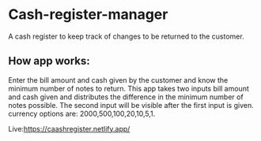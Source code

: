 # Cash-register-manager
A cash register to keep track of changes to be returned to the customer.

## How app works:
Enter the bill amount and cash given by the customer and know the minimum number of notes to return.
This app takes two inputs bill amount and cash given and distributes the difference in the minimum number of notes possible.
The second input will be visible after the first input is given.
currency options are: 2000,500,100,20,10,5,1.

Live:https://caashregister.netlify.app/
